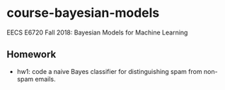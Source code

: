 # course-bayesian-models

EECS E6720 Fall 2018: Bayesian Models for Machine Learning

## Homework
* hw1: code a naive Bayes classifier for distinguishing spam from non-spam emails.
